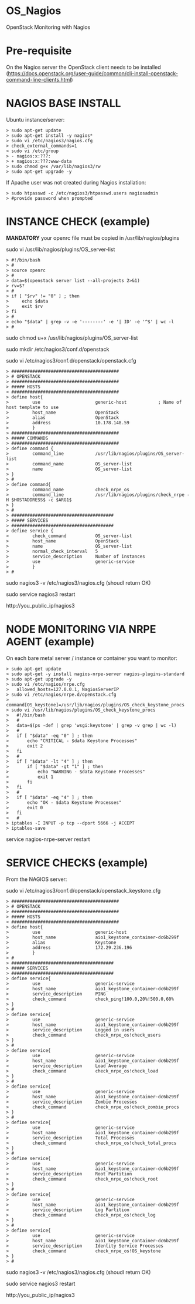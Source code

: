 # OS_Nagios
OpenStack Monitoring with Nagios

# Pre-requisite
On the Nagios server the OpenStack client needs to be installed (https://docs.openstack.org/user-guide/common/cli-install-openstack-command-line-clients.html)

# NAGIOS BASE INSTALL
 
Ubuntu instance/server:

```
> sudo apt-get update
> sudo apt-get install -y nagios*
> sudo vi /etc/nagios3/nagios.cfg
> check_external_commands=1
> sudo vi /etc/group
> - nagios:x:???:
> + nagios:x:???:www-data
> sudo chmod g+x /var/lib/nagios3/rw
> sudo apt-get upgrade -y
```

If Apache user was not created during Nagios installation:

```
> sudo htpasswd -c /etc/nagios3/htpasswd.users nagiosadmin
> #provide password when prompted
```

# INSTANCE CHECK (example)
 
**MANDATORY** your openrc file must be copied in /usr/lib/nagios/plugins

sudo vi /usr/lib/nagios/plugins/OS_server-list

```
> #!/bin/bash
> #
> source openrc
> # 
> data=$(openstack server list --all-projects 2>&1)
> rv=$?
> #
> if [ "$rv" != "0" ] ; then
>     echo $data
>     exit $rv
> fi
> #
> echo "$data" | grep -v -e '--------' -e '| ID' -e '^$' | wc -l
> #
```

sudo chmod u+x /usr/lib/nagios/plugins/OS_server-list

sudo mkdir /etc/nagios3/conf.d/openstack

sudo vi /etc/nagios3/conf.d/openstack/openstack.cfg

```
> #########################################
> # OPENSTACK
> #########################################
> ##### HOSTS
> #########################################
> define host{
>         use                     generic-host            ; Name of host template to use
>         host_name               OpenStack
>         alias                   OpenStack
>         address                 10.178.148.59
>         }
> #########################################
> ##### COMMANDS
> #########################################
> define command {
>         command_line            /usr/lib/nagios/plugins/OS_server-list
>         command_name            OS_server-list
>         name                    OS_server-list
> }
> #
> define command{
>         command_name            check_nrpe_os
>         command_line            /usr/lib/nagios/plugins/check_nrpe -H $HOSTADDRESS$ -c $ARG1$
> }
> #
> #######################################
> ##### SERVICES
> #######################################
> define service {
>         check_command           OS_server-list
>         host_name               OpenStack
>         name                    OS_server-list
>         normal_check_interval   5
>         service_description     Number of instances
>         use                     generic-service
>         }
> #
```

sudo nagios3 -v /etc/nagios3/nagios.cfg (shoudl return OK)

sudo service nagios3 restart

http://you_public_ip/nagios3


# NODE MONITORING VIA NRPE AGENT (example)
 
On each bare metal server / instance or container you want to monitor:

```
> sudo apt-get update
> sudo apt-get -y install nagios-nrpe-server nagios-plugins-standard
> sudo apt-get upgrade -y
> sudo vi /etc/nagios/nrpe.cfg
>   allowed_hosts=127.0.0.1, NagiosServerIP
> sudo vi /etc/nagios/nrpe.d/openstack.cfg
>   command[OS_keystone]=/usr/lib/nagios/plugins/OS_check_keystone_procs
> sudo vi /usr/lib/nagios/plugins/OS_check_keystone_procs
>   #!/bin/bash
>   #
>   data=$(ps -def | grep 'wsgi:keystone' | grep -v grep | wc -l)
>   #
>   if [ "$data" -eq "0" ] ; then
>       echo "CRITICAL - $data Keystone Processes"
>       exit 2
>   fi
>   #
>   if [ "$data" -lt "4" ] ; then
>       if [ "$data" -gt "1" ] ; then
>           echo "WARNING - $data Keystone Processes"
>           exit 1
>       fi
>   fi
>   #
>   if [ "$data" -eq "4" ] ; then
>       echo "OK - $data Keystone Processes"
>       exit 0
>   fi
>   #
> iptables -I INPUT -p tcp --dport 5666 -j ACCEPT
> iptables-save
```

service nagios-nrpe-server restart

# SERVICE CHECKS (example)

From the NAGIOS server: 

sudo vi /etc/nagios3/conf.d/openstack/openstack_keystone.cfg

```
> #########################################
> # OPENSTACK
> #########################################
> ##### HOSTS
> #########################################
> define host{
>         use                     generic-host
>         host_name               aio1_keystone_container-dc6b299f
>         alias                   Keystone
>         address                 172.29.236.196
>         }
> #
> #######################################
> ##### SERVICES
> #######################################
> define service{
>         use                     generic-service
>         host_name               aio1_keystone_container-dc6b299f
>         service_description     PING
>         check_command           check_ping!100.0,20%!500.0,60%
> }
> #
> define service{
>         use                     generic-service
>         host_name               aio1_keystone_container-dc6b299f
>         service_description     Logged in users
>         check_command           check_nrpe_os!check_users
> }
> #
> define service{
>         use                     generic-service
>         host_name               aio1_keystone_container-dc6b299f
>         service_description     Load Average
>         check_command           check_nrpe_os!check_load
> }
> #
> define service{
>         use                     generic-service
>         host_name               aio1_keystone_container-dc6b299f
>         service_description     Zombie Processes
>         check_command           check_nrpe_os!check_zombie_procs
> }
> #
> define service{
>         use                     generic-service
>         host_name               aio1_keystone_container-dc6b299f
>         service_description     Total Processes
>         check_command           check_nrpe_os!check_total_procs
> }
> #
> define service{
>         use                     generic-service
>         host_name               aio1_keystone_container-dc6b299f
>         service_description     Root Partition
>         check_command           check_nrpe_os!check_root
> }
> #
> define service{
>         use                     generic-service
>         host_name               aio1_keystone_container-dc6b299f
>         service_description     Log Partition
>         check_command           check_nrpe_os!check_log
> }
> #
> define service{
>         use                     generic-service
>         host_name               aio1_keystone_container-dc6b299f
>         service_description     Identity Service Processes
>         check_command           check_nrpe_os!OS_keystone
> }
> #
```

sudo nagios3 -v /etc/nagios3/nagios.cfg (shoudl return OK)

sudo service nagios3 restart

http://you_public_ip/nagios3
